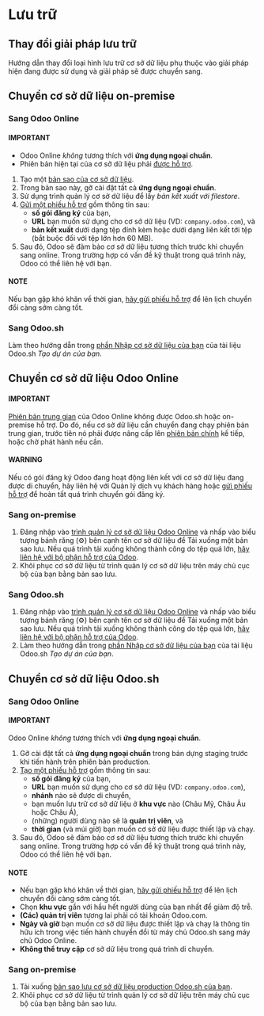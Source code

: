 # Lưu trữ

<a id="hosting-change-solution"></a>

## Thay đổi giải pháp lưu trữ

Hướng dẫn thay đổi loại hình lưu trữ cơ sở dữ liệu phụ thuộc vào giải pháp hiện đang được sử dụng và giải pháp sẽ được chuyển sang.

## Chuyển cơ sở dữ liệu on-premise

### Sang Odoo Online

#### IMPORTANT
- Odoo Online *không* tương thích với **ứng dụng ngoại chuẩn**.
- Phiên bản hiện tại của cơ sở dữ liệu phải [được hỗ trợ](supported_versions.md).

1. Tạo một [bản sao của cơ sở dữ liệu](on_premise.md#on-premise-duplicate).
2. Trong bản sao này, gỡ cài đặt tất cả **ứng dụng ngoại chuẩn**.
3. Sử dụng trình quản lý cơ sở dữ liệu để lấy *bản kết xuất với filestore*.
4. [Gửi một phiếu hỗ trợ](https://www.odoo.com/help) gồm thông tin sau:
   - **số gói đăng ký** của bạn,
   - **URL** bạn muốn sử dụng cho cơ sở dữ liệu (VD: `company.odoo.com`), và
   - **bản kết xuất** dưới dạng tệp đính kèm hoặc dưới dạng liên kết tới tệp (bắt buộc đối với tệp lớn hơn 60 MB).
5. Sau đó, Odoo sẽ đảm bảo cơ sở dữ liệu tương thích trước khi chuyển sang online. Trong trường hợp có vấn đề kỹ thuật trong quá trình này, Odoo có thể liên hệ với bạn.

#### NOTE
Nếu bạn gặp khó khăn về thời gian, [hãy gửi phiếu hỗ trợ](https://www.odoo.com/help) để lên lịch chuyển đổi càng sớm càng tốt.

### Sang Odoo.sh

Làm theo hướng dẫn trong [phần Nhập cơ sở dữ liệu của bạn](odoo_sh/getting_started/create.md#odoo-sh-import-your-database) của tài liệu Odoo.sh *Tạo dự án của bạn*.

## Chuyển cơ sở dữ liệu Odoo Online

#### IMPORTANT
[Phiên bản trung gian](supported_versions.md#supported-versions) của Odoo Online không được Odoo.sh hoặc on-premise hỗ trợ. Do đó, nếu cơ sở dữ liệu cần chuyển đang chạy phiên bản trung gian, trước tiên nó phải được nâng cấp lên [phiên bản chính](supported_versions.md#supported-versions) kế tiếp, hoặc chờ phát hành nếu cần.

#### WARNING
Nếu có gói đăng ký Odoo đang hoạt động liên kết với cơ sở dữ liệu đang được di chuyển, hãy liên hệ với Quản lý dịch vụ khách hàng hoặc [gửi phiếu hỗ trợ](https://www.odoo.com/help) để hoàn tất quá trình chuyển gói đăng ký.

### Sang on-premise

1. Đăng nhập vào [trình quản lý cơ sở dữ liệu Odoo Online](https://www.odoo.com/my/databases/) và nhấp vào biểu tượng bánh răng (⚙) bên cạnh tên cơ sở dữ liệu để Tải xuống một bản sao lưu. Nếu quá trình tải xuống không thành công do tệp quá lớn, [hãy liên hệ với bộ phận hỗ trợ của Odoo](https://www.odoo.com/help).
2. Khôi phục cơ sở dữ liệu từ trình quản lý cơ sở dữ liệu trên máy chủ cục bộ của bạn bằng bản sao lưu.

### Sang Odoo.sh

1. Đăng nhập vào [trình quản lý cơ sở dữ liệu Odoo Online](https://www.odoo.com/my/databases/) và nhấp vào biểu tượng bánh răng (⚙) bên cạnh tên cơ sở dữ liệu để Tải xuống một bản sao lưu. Nếu quá trình tải xuống không thành công do tệp quá lớn, [hãy liên hệ với bộ phận hỗ trợ của Odoo](https://www.odoo.com/help).
2. Làm theo hướng dẫn trong [phần Nhập cơ sở dữ liệu của bạn](odoo_sh/getting_started/create.md#odoo-sh-import-your-database) của tài liệu Odoo.sh *Tạo dự án của bạn*.

## Chuyển cơ sở dữ liệu Odoo.sh

### Sang Odoo Online

#### IMPORTANT
Odoo Online *không* tương thích với **ứng dụng ngoại chuẩn**.

1. Gỡ cài đặt tất cả **ứng dụng ngoại chuẩn** trong bản dựng staging trước khi tiến hành trên phiên bản production.
2. [Tạo một phiếu hỗ trợ](https://www.odoo.com/help) gồm thông tin sau:
   - **số gói đăng ký** của bạn,
   - **URL** bạn muốn sử dụng cho cơ sở dữ liệu (VD: `company.odoo.com`),
   - **nhánh** nào sẽ được di chuyển,
   - bạn muốn lưu trữ cơ sở dữ liệu ở **khu vực** nào (Châu Mỹ, Châu Âu hoặc Châu Á),
   - (những) người dùng nào sẽ là **quản trị viên**, và
   - **thời gian** (và múi giờ) bạn muốn cơ sở dữ liệu được thiết lập và chạy.
3. Sau đó, Odoo sẽ đảm bảo cơ sở dữ liệu tương thích trước khi chuyển sang online. Trong trường hợp có vấn đề kỹ thuật trong quá trình này, Odoo có thể liên hệ với bạn.

#### NOTE
- Nếu bạn gặp khó khăn về thời gian, [hãy gửi phiếu hỗ trợ](https://www.odoo.com/help) để lên lịch chuyển đổi càng sớm càng tốt.
- Chọn **khu vực** gần với hầu hết người dùng của bạn nhất để giảm độ trễ.
- **(Các) quản trị viên** tương lai phải có tài khoản Odoo.com.
- **Ngày và giờ** bạn muốn cơ sở dữ liệu được thiết lập và chạy là thông tin hữu ích trong việc tiến hành chuyển đổi từ máy chủ Odoo.sh sang máy chủ Odoo Online.
- **Không thể truy cập** cơ sở dữ liệu trong quá trình di chuyển.

### Sang on-premise

1. Tải xuống [bản sao lưu cơ sở dữ liệu production Odoo.sh của bạn](odoo_sh/getting_started/branches.md#odoo-sh-branches-backups).
2. Khôi phục cơ sở dữ liệu từ trình quản lý cơ sở dữ liệu trên máy chủ cục bộ của bạn bằng bản sao lưu.
